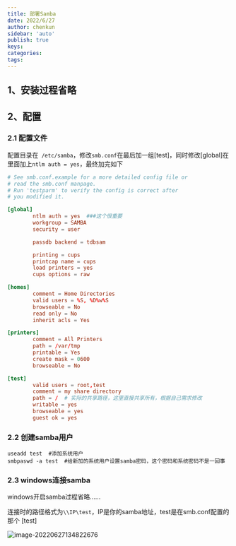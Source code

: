 ```yaml
---
title: 部署Samba
date: 2022/6/27
author: chenkun
sidebar: 'auto'
publish: true
keys:
categories:
tags:
---
```


## 1、安装过程省略

## 2、配置

### 2.1 配置文件

配置目录在` /etc/samba`，修改`smb.conf`在最后加一组[test]，同时修改[global]在里面加上`ntlm auth = yes`，最终加完如下

```conf
# See smb.conf.example for a more detailed config file or
# read the smb.conf manpage.
# Run 'testparm' to verify the config is correct after
# you modified it.

[global]
        ntlm auth = yes  ###这个很重要
        workgroup = SAMBA
        security = user

        passdb backend = tdbsam

        printing = cups
        printcap name = cups
        load printers = yes
        cups options = raw

[homes]
        comment = Home Directories
        valid users = %S, %D%w%S
        browseable = No
        read only = No
        inherit acls = Yes

[printers]
        comment = All Printers
        path = /var/tmp
        printable = Yes
        create mask = 0600
        browseable = No

[test]
        valid users = root,test
        comment = my share directory
        path = /  # 实际的共享路径，这里直接共享所有，根据自己需求修改
        writable = yes  
        browseable = yes
        guest ok = yes
```

### 2.2 创建samba用户

```shell
useadd test  #添加系统用户
smbpaswd -a test  #给新加的系统用户设置samba密码，这个密码和系统密码不是一回事
```

### 2.3 windows连接samba

windows开启samba过程省略……



连接时的路径格式为`\\IP\test`，IP是你的samba地址，test是在smb.conf配置的那个 [test] 

![image-20220627134822676](https://afatpig.oss-cn-chengdu.aliyuncs.com/blog/image-20220627134822676.png)